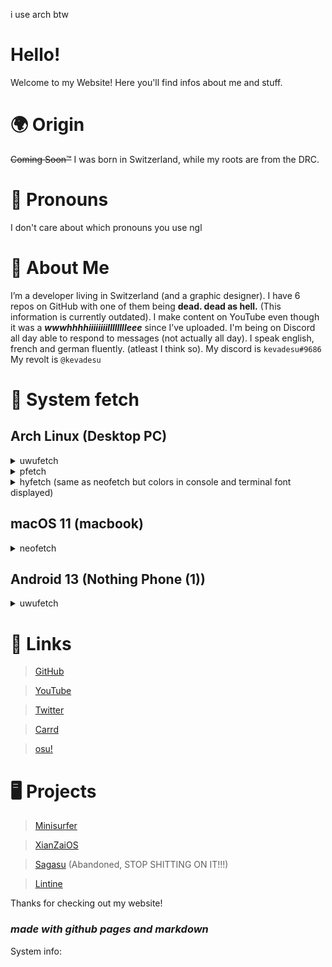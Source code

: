 i use arch btw
# Hello!
Welcome to my Website! Here you'll find infos about me and stuff.
# 🌍 Origin
~~Coming Soon™~~ I was born in Switzerland, while my roots are from the DRC.
# 🐋 Pronouns
I don't care about which pronouns you use ngl
# 🐢 About Me
I’m a developer living in Switzerland (and a graphic designer). I have 6 repos on GitHub with one of them being **dead. dead as hell.** (This information is currently outdated). I make content on YouTube even though it was a ***wwwhhhhiiiiiiiilllllllleee*** since I’ve uploaded. I'm being on Discord all day able to respond to messages (not actually all day). I speak english, french and german fluently. (atleast I think so).
My discord is ```kevadesu#9686```
My revolt is ```@kevadesu```
# 🐧 System fetch
## Arch Linux (Desktop PC)
<details>
<summary>uwufetch</summary>
<br>
                     kevadesu@cirno-panzer
        /\           OWOS     Nyarch Linuwu
       /  \          MOWODEL  B550 AORUS ELITE AX V2  
      /\   \         KEWNEL   Linuwu 6.2.13-zen-1-zen x86_64      
     / > ω <\        CPUWU    AMD Ryzen 5 5600G with Radenyan Gwaphics              
    /   __   \       GPUWU    Advanced Micro Devices, Inc. AMD/ATI Navi 23 Radenyan RX 6650 XT / 6700S               
   / __|  |__-\      MEMOWY   ???? MiB/31940 MiB              
  /_-''    ''-_\     SHEWW    /bin/fish              
                     PKGS     1314: 19 (flatpak), 1295 (pacman)            
                     UWUPTIME 1h, 13m              
                     ▇▇▇▇▇▇▇▇▇▇▇▇▇▇▇▇
</details>
<details>
<summary>pfetch</summary>
<br>
       /\         kevadesu@cirno-panzer  
      /  \        os     Arch Linux  
     /\   \       host   B550 AORUS ELITE AX V2  
    /      \      kernel 6.2.13-zen-1-zen  
   /   ,,   \     uptime 1h 24m  
  /   |  |  -\    pkgs   1295  
 /_-''    ''-_\   memory ????M / 31940M
</details>
<details>
<summary>hyfetch (same as neofetch but colors in console and terminal font displayed)</summary>
<br>
                                         kevadesu@cirno-panzer   
                   -`                    ---------------------   
                  .o+`                   OS: Arch Linux x86_64   
                 `ooo/                   Host: B550 AORUS ELITE AX V2   
                `+oooo:                  Kernel: 6.2.13-zen-1-zen   
               `+oooooo:                 Uptime: 1 hour, 30 mins   
               -+oooooo+:                Packages: 1295 (pacman), 19 (flatpak), 13 (cargo)   
             `/:-:++oooo+:               Shell: fish 3.6.1   
            `/++++/+++++++:              Resolution: 1920x1080   
           `/++++++++++++++:             DE: Plasma 5.27.4 [KF5 5.105.0] [Qt 5.15.9] (x11)   
          `/+++ooooooooooooo/`           WM: KWin   
         ./ooosssso++osssssso+`          WM Theme: Bismuth   
        .oossssso-````/ossssss+`         Theme: kvantum-dark [Qt], Breeze [GTK2/3]   
       -osssssso.      :ssssssso.        Icons: breeze-dark [GTK2/3]  
      :osssssss/        osssso+++.       Terminal: kitty  
     /ossssssss/        +ssssooo/-       Terminal Font: FuraMono Nerd Font Mono 11.0   
   `/ossssso+/:-        -:/+osssso+-     CPU: AMD Ryzen 5 5600G (12) @ 3.900GHz   
  `+sso+:-`                 `.-/+oso:    GPU: AMD ATI Radeon RX 6650 XT / 6700S / 6800S   
 `++:.                           `-/+/   Memory: 8774.89 MiB / 31940.67 MiB   
 .`                                 `/
</details>
  
## macOS 11 (macbook)
<details>
<summary>neofetch</summary>
<br>
                    'c.          kevadesu@macbook-pro-de-kevadesu.home   
                 ,xNMM.          -------------------------------------   
               .OMMMMo           OS: macOS 11.6.2 20G314 x86_64   
               OMMM0,            Host: MacBookPro11,1   
     .;loddo:' loolloddol;.      Kernel: 20.6.0   
   cKMMMMMMMMMMNWMMMMMMMMMM0:    Uptime: 5 days, 15 hours, 3 mins   
 .KMMMMMMMMMMMMMMMMMMMMMMMWd.    Packages: 6 (brew)   
 XMMMMMMMMMMMMMMMMMMMMMMMX.      Shell: zsh 5.8   
;MMMMMMMMMMMMMMMMMMMMMMMM:       Resolution: 1680x1050@2x   
:MMMMMMMMMMMMMMMMMMMMMMMM:       DE: Aqua   
.MMMMMMMMMMMMMMMMMMMMMMMMX.      WM: Quartz Compositor   
 kMMMMMMMMMMMMMMMMMMMMMMMMWd.    WM Theme: Graphite (Light)   
 .XMMMMMMMMMMMMMMMMMMMMMMMMMMk   Terminal: HyperTerm   
  .XMMMMMMMMMMMMMMMMMMMMMMMMK.   Terminal Font: Menlo   
    kMMMMMMMMMMMMMMMMMMMMMMd     CPU: Intel i5-4258U (4) @ 2.40GHz   
     ;KMMMMMMMWXXWMMMMMMMk.      GPU: Intel Iris   
       .cooc,.    .,coo:.        Memory: ????MiB / 4096MiB 
</details>

## Android 13 (Nothing Phone (1))
<details>
<summary>uwufetch</summary>
<br>
         -o          o-  
          +hydNNNNdyh+  
        +mMMMMMMMMMMMMm+           u0_a458@localhost  
      `dMMm:NMMMMMMN:mMMd`         -----------------  
      hMMMMMMMMMMMMMMMMMMh         OS: Android 13 aarch64  
  ..  yyyyyyyyyyyyyyyyyyyy  ..     Host: Nothing A063  
.mMMm`MMMMMMMMMMMMMMMMMMMM`mMMm.   Kernel: 5.4.197-qgki-g8d56dca16e1f  
:MMMM-MMMMMMMMMMMMMMMMMMMM-MMMM:   Uptime: 17 hours, 11 mins  
:MMMM-MMMMMMMMMMMMMMMMMMMM-MMMM:   Packages: 75 (dpkg), 1 (pkg)  
:MMMM-MMMMMMMMMMMMMMMMMMMM-MMMM:   Shell: bash 5.1.12  
:MMMM-MMMMMMMMMMMMMMMMMMMM-MMMM:   CPU: (8) @ 1.804GHz  
-MMMM-MMMMMMMMMMMMMMMMMMMM-MMMM-   Memory: ????MiB / 7258MiB  
 +yy+ MMMMMMMMMMMMMMMMMMMM +yy+  
      mMMMMMMMMMMMMMMMMMMm  
      `/++MMMMh++hMMMM++/`  
          MMMMo  oMMMM  
          MMMMo  oMMMM  
          oNMm-  -mMNs
</details>  

# 🔗 Links
> [GitHub](https://github.com/kevadesu)

> [YouTube](https://www.youtube.com/channel/UC7hWezGl7W5H31s0g6hKezA)

> [Twitter](https://twitter.com/kevadesu_off)

> [Carrd](https://kevadesu.carrd.co)

> [osu!](https://osu.ppy.sh/users/16327892)

# 🖥️ Projects
> [Minisurfer](https://minisurfer.weebly.com/)

> [XianZaiOS](https://lintine.github.io/XianZaiOS/)

> [Sagasu](https://github.com/kevadesu/Sagasu) (Abandoned, STOP SHITTING ON IT!!!)

> [Lintine](https://lintine.github.io/)

Thanks for checking out my website!


### ***made with github pages and markdown***
System info:


<!-- This is the picture: https://unsplash.com/photos/PJNO2sLlbB8 -->

<!-- no longer used <body style="background-image: url(https://images.unsplash.com/photo-1591088398332-8a7791972843?ixlib=rb-1.2.1&ixid=MnwxMjA3fDB8MHxwaG90by1wYWdlfHx8fGVufDB8fHx8&auto=format&fit=crop&w=1074&q=80.png);background-repeat: no-repeat;background-attachment: fixed;background-size: cover;"> -->
